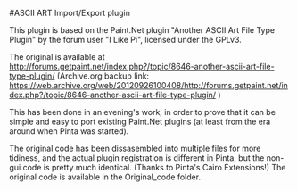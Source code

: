 #ASCII ART Import/Export plugin

This plugin is based on the Paint.Net plugin "Another ASCII Art File Type Plugin"
by the forum user "I Like Pi", licensed under the GPLv3.

The original is available at http://forums.getpaint.net/index.php?/topic/8646-another-ascii-art-file-type-plugin/
(Archive.org backup link: https://web.archive.org/web/20120926100408/http://forums.getpaint.net/index.php?/topic/8646-another-ascii-art-file-type-plugin/ )

This has been done in an evening's work, in order to prove that it can be simple 
and easy to port existing Paint.Net plugins (at least from the era around when Pinta was started).

The original code has been dissasembled into multiple files for more tidiness,
and the actual plugin registration is different in Pinta, but the non-gui
code is pretty much identical. (Thanks to Pinta's Cairo Extensions!) The original
code is available in the Original_code folder.
